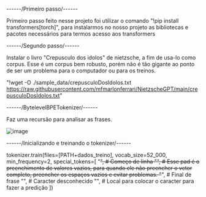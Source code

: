 ------/Primeiro passo/------

Primeiro passo feito nesse projeto foi utilizar o comando "!pip install transformers[torch]", para instalarmos
no nosso projeto as bibliotecas e pacotes necessários para termos acesso aos transformers

------/Segundo passo/------

Instalar o livro "Crepusculo dos idolos" de nietzsche, a fim de usa-lo como corpus. Esse é um corpus bem robusto,
porém não é tão gigante ao ponto de ser um problema para o computador ou para os treinos.

"!wget -O ./sample_data/crepusculoDosIdolos.txt https://raw.githubusercontent.com/mfmarlonferrari/NietzscheGPT/main/crepusculoDosIdolos.txt"

------/BytelevelBPETokenizer/------

Faz uma recursão para analisar as frases.

![image](https://github.com/AugustoZanoli/EstudosIATech/assets/143662315/58e0d8ae-76fe-4b36-b90c-0f6af0de9996)

------/Inicializando e treinando o tokenizer/------

tokenizer.train(files=[PATH+dados_treino], vocab_size=52_000, min_frequency=2, special_tokens=[
    "<s>", # Começo de linha
    "<pad>",  # Esse pad é o preenchimento de valores vazios, para quando ele não preencher o vetor completo, preencher os espaços vazios e evitar problemas.
    "</s>", # Final de frase
    "<unk>", # Caracter desconhecido
    "<mask>", # Local para colocar o caracter para fazer a predição
])
